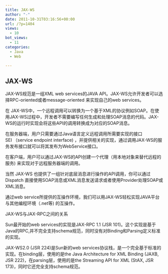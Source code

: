 ```yaml
---
title: JAX-WS
author: "-"
date: 2011-10-31T03:16:56+00:00
url: /?p=1404
views:
  - 10
bot_views:
  - 11
categories:
  - Java
  - Web

---
```

## JAX-WS
JAX-WS规范是一组XML web services的JAVA API。JAX-WS允许开发者可以选择RPC-oriented或者message-oriented 来实现自己的web services。

在 JAX-WS中，一个远程调用可以转换为一个基于XML的协议例如SOAP。在使用JAX-WS过程中，开发者不需要编写任何生成和处理SOAP消息的代码。JAX-WS的运行时实现会将这些API的调用转换成为对应的SOAP消息。

在服务器端，用户只需要通过Java语言定义远程调用所需要实现的接口SEI （service endpoint interface) ，并提供相关的实现，通过调用JAX-WS的服务发布接口就可以将其发布为WebService接口。

在客户端，用户可以通过JAX-WS的API创建一个代理（用本地对象来替代远程的服务) 来实现对于远程服务器端的调用。

当然 JAX-WS 也提供了一组针对底层消息进行操作的API调用，你可以通过Dispatch 直接使用SOAP消息或XML消息发送请求或者使用Provider处理SOAP或XML消息。

通过web service所提供的互操作环境，我们可以用JAX-WS轻松实现JAVA平台与其他编程环境（.net等) 的互操作。

JAX-WS与JAX-RPC之间的关系

Sun最开始的web services的实现是JAX-RPC 1.1 (JSR 101)。这个实现是基于Java的RPC,并不完全支持schema规范，同时没有对Binding和Parsing定义标准的实现。

JAX-WS2.0 (JSR 224)是Sun新的web services协议栈，是一个完全基于标准的实现。在binding层，使用的是the Java Architecture for XML Binding (JAXB, JSR 222)，在parsing层，使用的是the Streaming API for XML (StAX, JSR 173)，同时它还完全支持schema规范。